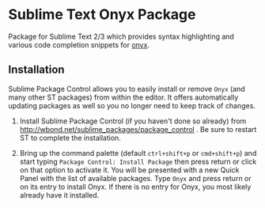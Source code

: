 # Sublime Text Onyx Package

Package for Sublime Text 2/3 which provides syntax highlighting and various code completion snippets for [onyx](https://github.com/ozra/onyx-lang).

## Installation

Sublime Package Control allows you to easily install or remove `Onyx` (and many other ST packages) from within the editor. It offers automatically updating packages as well so you no longer need to keep track of changes.

1. Install Sublime Package Control (if you haven't done so already) from http://wbond.net/sublime_packages/package_control . Be sure to restart ST to complete the installation.

2. Bring up the command palette (default `ctrl+shift+p` or `cmd+shift+p`) and start typing `Package Control: Install Package` then press return or click on that option to activate it. You will be presented with a new Quick Panel with the list of available packages. Type `Onyx` and press return or on its entry to install Onyx. If there is no entry for Onyx, you most likely already have it installed.
